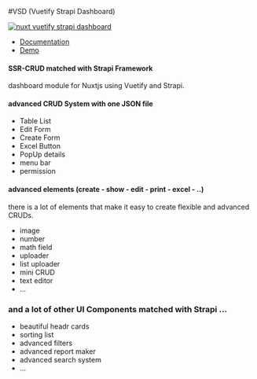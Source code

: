 
#VSD (Vuetify Strapi Dashboard)

[![nuxt vuetify strapi dashboard](http://vsd.savy.ir/banner.png)](https://vsd.savy.ir)

- [Documentation](http://vsd.savy.ir)
- [Demo](http://vsd-demo.savy.ir)

#### SSR-CRUD matched with Strapi Framework
dashboard module for Nuxtjs using Vuetify and Strapi.

#### advanced CRUD System with one JSON file
- Table List 
- Edit Form
- Create Form
- Excel Button
- PopUp details
- menu bar
- permission 

#### advanced elements (create - show - edit - print - excel - ..)
there is a lot of elements that make it easy to create flexible and advanced CRUDs.
- image
- number
- math field 
- uploader
- list uploader 
- mini CRUD 
- text editor
- ...
### and a lot of other UI Components matched with Strapi ...
- beautiful headr cards
- sorting list
- advanced filters
- advanced report maker
- advanced search system
- ...
